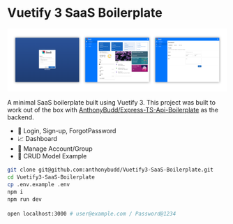 # Vuetify 3 SaaS Boilerplate
<p align="center">
    <img src="https://raw.githubusercontent.com/anthonybudd/Vuetify-SPA-boilerplate/main/public/img/screenshots.png?v=2">
</p>

A minimal SaaS boilerplate built using Vuetify 3. This project was built to work out of the box with [AnthonyBudd/Express-TS-Api-Boilerplate](https://github.com/anthonybudd/express-ts-api-boilerplate) as the backend.

- 🔐 Login, Sign-up, ForgotPassword
- 📈 Dashboard
- 👥 Manage Account/Group
- 💾 CRUD Model Example

```sh
git clone git@github.com:anthonybudd/Vuetify3-SaaS-Boilerplate.git
cd Vuetify3-SaaS-Boilerplate
cp .env.example .env
npm i
npm run dev

open localhost:3000 # user@example.com / Password@1234
```
